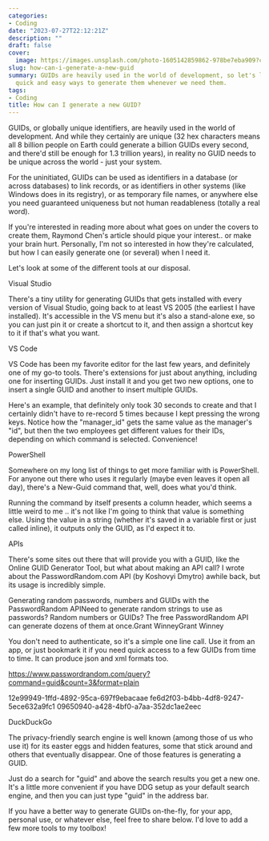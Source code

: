```yaml
---
categories:
- Coding
date: "2023-07-27T22:12:21Z"
description: ""
draft: false
cover:
  image: https://images.unsplash.com/photo-1605142859862-978be7eba909?crop=entropy&cs=tinysrgb&fit=max&fm=jpg&ixid=M3wxMTc3M3wwfDF8c2VhcmNofDMwfHxyYW5kb218ZW58MHx8fHwxNjkwMzk4ODI0fDA&ixlib=rb-4.0.3&q=80&w=2000
slug: how-can-i-generate-a-new-guid
summary: GUIDs are heavily used in the world of development, so let's look at a few
  quick and easy ways to generate them whenever we need them.
tags:
- Coding
title: How can I generate a new GUID?
---
```



GUIDs, or globally unique identifiers, are heavily used in the world of development. And while they certainly are unique (32 hex characters means all 8 billion people on Earth could generate a billion GUIDs every second, and there'd still be enough for 1.3 trillion years), in reality no GUID needs to be unique across the world - just your system.

For the uninitiated, GUIDs can be used as identifiers in a database (or across databases) to link records, or as identifiers in other systems (like Windows does in its registry), or as temporary file names, or anywhere else you need guaranteed uniqueness but not human readableness (totally a real word).

If you're interested in reading more about what goes on under the covers to create them, Raymond Chen's article should pique your interest.. or make your brain hurt. Personally, I'm not so interested in how they're calculated, but how I can easily generate one (or several) when I need it.

Let's look at some of the different tools at our disposal.


Visual Studio

There's a tiny utility for generating GUIDs that gets installed with every version of Visual Studio, going back to at least VS 2005 (the earliest I have installed). It's accessible in the VS menu but it's also a stand-alone exe, so you can just pin it or create a shortcut to it, and then assign a shortcut key to it if that's what you want.


VS Code

VS Code has been my favorite editor for the last few years, and definitely one of my go-to tools. There's extensions for just about anything, including one for inserting GUIDs. Just install it and you get two new options, one to insert a single GUID and another to insert multiple GUIDs.

Here's an example, that definitely only took 30 seconds to create and that I certainly didn't have to re-record 5 times because I kept pressing the wrong keys. Notice how the "manager_id" gets the same value as the manager's "id", but then the two employees get different values for their IDs, depending on which command is selected. Convenience!


PowerShell

Somewhere on my long list of things to get more familiar with is PowerShell. For anyone out there who uses it regularly (maybe even leaves it open all day), there's a New-Guid command that, well, does what you'd think.

Running the command by itself presents a column header, which seems a little weird to me .. it's not like I'm going to think that value is something else. Using the value in a string (whether it's saved in a variable first or just called inline), it outputs only the GUID, as I'd expect it to.


APIs

There's some sites out there that will provide you with a GUID, like the Online GUID Generator Tool, but what about making an API call? I wrote about the PasswordRandom.com API (by Koshovyi Dmytro) awhile back, but its usage is incredibly simple.

Generating random passwords, numbers and GUIDs with the PasswordRandom APINeed to generate random strings to use as passwords? Random numbers or GUIDs? The free PasswordRandom API can generate dozens of them at once.Grant WinneyGrant Winney

You don't need to authenticate, so it's a simple one line call. Use it from an app, or just bookmark it if you need quick access to a few GUIDs from time to time. It can produce json and xml formats too.

https://www.passwordrandom.com/query?command=guid&count=3&format=plain

12e99949-1ffd-4892-95ca-697f9ebacaae
fe6d2f03-b4bb-4df8-9247-5ece632a9fc1
09650940-a428-4bf0-a7aa-352dc1ae2eec


DuckDuckGo

The privacy-friendly search engine is well known (among those of us who use it) for its easter eggs and hidden features, some that stick around and others that eventually disappear. One of those features is generating a GUID.

Just do a search for "guid" and above the search results you get a new one. It's a little more convenient if you have DDG setup as your default search engine, and then you can just type "guid" in the address bar.

If you have a better way to generate GUIDs on-the-fly, for your app, personal use, or whatever else, feel free to share below. I'd love to add a few more tools to my toolbox!
